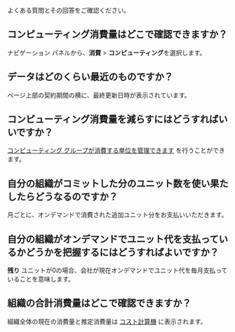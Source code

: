 よくある質問とその回答をご確認ください。

コンピューティング消費量はどこで確認できますか？
------------------------------------------------

ナビゲーション パネルから、**消費** \> **コンピューティング**を選択します。

データはどのくらい最近のものですか？
------------------------------------

ページ上部の契約期間の横に、最終更新日時が表示されています。

コンピューティング消費量を減らすにはどうすればいいですか？
----------------------------------------------------------

[コンピューティング グループが消費する単位を管理できます](qty1682530889318.md) を行うことができます。

自分の組織がコミットした分のユニット数を使い果たしたらどうなるのですか？
------------------------------------------------------------------------

月ごとに、オンデマンドで消費された追加ユニット分をお支払いいただきます。

自分の組織がオンデマンドでユニット代を支払っているかどうかを把握するにはどうすればよいですか？
----------------------------------------------------------------------------------------------

**残り** ユニットが0の場合、会社が現在オンデマンドでユニット代を毎月支払っていることを意味します。

組織の合計消費量はどこで確認できますか？
----------------------------------------

組織全体の現在の消費量と推定消費量は [コスト計算機](vsb1703029847518.md) に表示されます。
